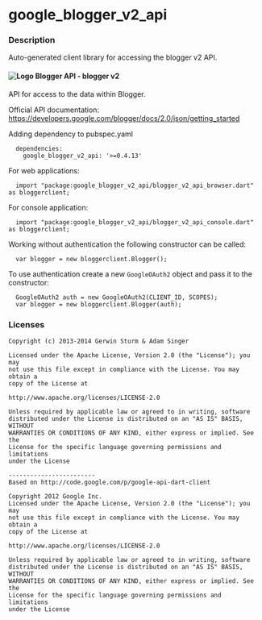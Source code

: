 # google_blogger_v2_api

### Description

Auto-generated client library for accessing the blogger v2 API.

#### ![Logo](http://www.google.com/images/icons/product/blogger-16.png) Blogger API - blogger v2

API for access to the data within Blogger.

Official API documentation: https://developers.google.com/blogger/docs/2.0/json/getting_started

Adding dependency to pubspec.yaml

```
  dependencies:
    google_blogger_v2_api: '>=0.4.13'
```

For web applications:

```
  import "package:google_blogger_v2_api/blogger_v2_api_browser.dart" as bloggerclient;
```

For console application:

```
  import "package:google_blogger_v2_api/blogger_v2_api_console.dart" as bloggerclient;
```

Working without authentication the following constructor can be called:

```
  var blogger = new bloggerclient.Blogger();
```

To use authentication create a new `GoogleOAuth2` object and pass it to the constructor:


```
  GoogleOAuth2 auth = new GoogleOAuth2(CLIENT_ID, SCOPES);
  var blogger = new bloggerclient.Blogger(auth);
```

### Licenses

```
Copyright (c) 2013-2014 Gerwin Sturm & Adam Singer

Licensed under the Apache License, Version 2.0 (the "License"); you may 
not use this file except in compliance with the License. You may obtain a 
copy of the License at

http://www.apache.org/licenses/LICENSE-2.0

Unless required by applicable law or agreed to in writing, software
distributed under the License is distributed on an "AS IS" BASIS, WITHOUT
WARRANTIES OR CONDITIONS OF ANY KIND, either express or implied. See the
License for the specific language governing permissions and limitations 
under the License

------------------------
Based on http://code.google.com/p/google-api-dart-client

Copyright 2012 Google Inc.
Licensed under the Apache License, Version 2.0 (the "License"); you may 
not use this file except in compliance with the License. You may obtain a
copy of the License at

http://www.apache.org/licenses/LICENSE-2.0

Unless required by applicable law or agreed to in writing, software
distributed under the License is distributed on an "AS IS" BASIS, WITHOUT
WARRANTIES OR CONDITIONS OF ANY KIND, either express or implied. See the
License for the specific language governing permissions and limitations 
under the License

```
